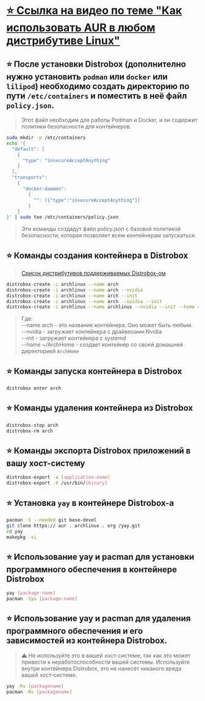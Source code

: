 # [⭐️ Ссылка на видео по теме "Как использовать AUR в любом дистрибутиве Linux"](https://www.youtube.com/watch?v=RHOcNRWiL4g)

## ⭐️ После установки Distrobox (дополнително нужно установить `podman` или `docker` или `lilipod`) необходимо создать директорию по пути `/etc/containers` и поместить в неё файл `policy.json`.

> Этот файл необходим для работы Podman и Docker, и он содержит политики безопасности для контейнеров.

```bash
sudo mkdir -p /etc/containers
echo '{
  "default": [
    {
      "type": "insecureAcceptAnything"
    }
  ],
  "transports":
    {
      "docker-daemon":
        {
          "": [{"type":"insecureAcceptAnything"}]
        }
    }
}' | sudo tee /etc/containers/policy.json
```

> Эти команды создадут файл policy.json с базовой политикой безопасности, которая позволяет всем контейнерам запускаться.

## ⭐️ Команды создания контейнера в Distrobox

> [Срисок дистрибутивов поддерживаемых Distrobox-ом](https://repology.org/project/distrobox/versions)

```bash
distrobox-create -i archlinux --name arch
distrobox-create -i archlinux --name arch --nvidia
distrobox-create -i archlinux --name arch --init
distrobox-create -i archlinux --name arch --nvidia --init
distrobox-create -i archlinux --name archlinux --nvidia --init --home ~/ArchHome
```

> Где:  
> --name arch - это название контейнера. Оно может быть любым.  
> --nvidia - загружает контейнера с драйвеоами Nvidia  
> --init - загружает контейнера с systemd  
> --home ~/ArchHome - создает контейнер со своей домашней директорией `ArchHome`  

## ⭐️ Команды запуска контейнера в Distrobox

```bash
distrobox enter arch
```

## ⭐️ Команды удаления контейнера из Distrobox

```bash
distrobox-stop arch
distrobox-rm arch
```

## ⭐️ Команды экспорта Distrobox приложений в вашу хост-систему

```bash
distrobox-export -a [application-name]
distrobox-export -b /usr/bin/[binary]
```

## ⭐️ Установка `yay` в контейнере Distrobox-а

```bash
pacman -S --needed git base-devel
git clone https:// aur . archlinux . org /yay.git
cd yay
makepkg -si
```

## ⭐️ Использование yay и pacman для установки программного обеспечения в контейнере Distrobox

```bash
yay [package-name]
pacman -Syu [package-name]
```

## ⭐️ Использование yay и pacman для удаления программного обеспечения и его зависимостей из контейнера Distrobox.
> ⚠️ Не используйте это в вашей хост-системе, так как это может привести к неработоспособности вашей системы. Используйте внутри контейнера Distrobox, это не нанесет никакого вреда вашей хост-системе.

```bash
yay -Rs [packagename]
pacman -Rs [packagename]
```
